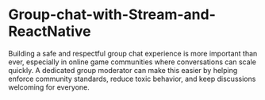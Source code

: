 # Group-chat-with-Stream-and-ReactNative
Building a safe and respectful group chat experience is more important than ever, especially in online game communities where conversations can scale quickly. A dedicated group moderator can make this easier by helping enforce community standards, reduce toxic behavior, and keep discussions welcoming for everyone. 
